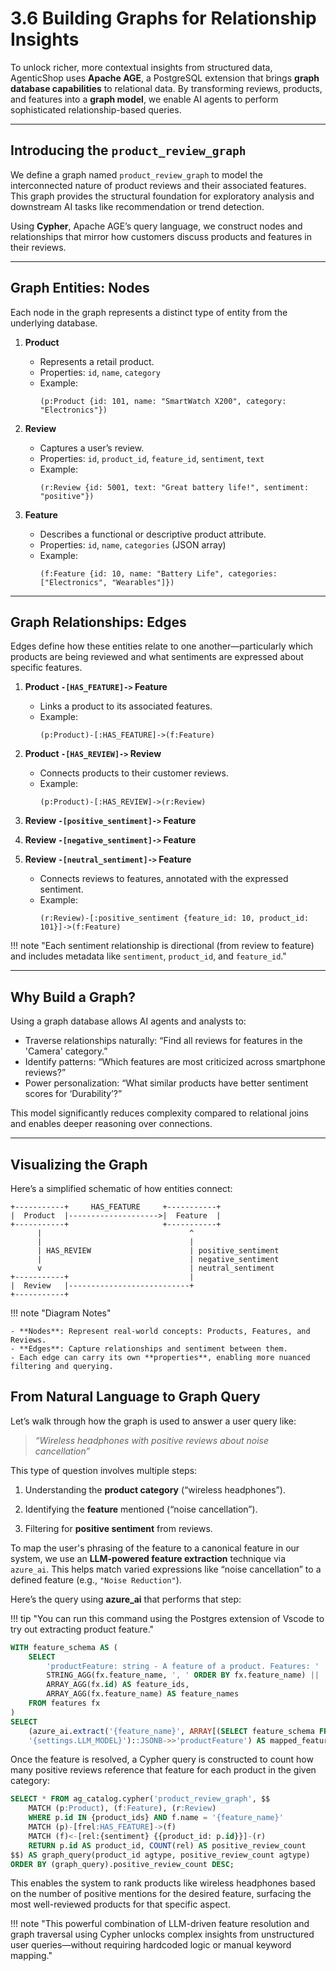 
# 3.6 Building Graphs for Relationship Insights

To unlock richer, more contextual insights from structured data, AgenticShop uses **Apache AGE**, a PostgreSQL extension that brings **graph database capabilities** to relational data. By transforming reviews, products, and features into a **graph model**, we enable AI agents to perform sophisticated relationship-based queries.

---

## Introducing the `product_review_graph`

We define a graph named `product_review_graph` to model the interconnected nature of product reviews and their associated features. This graph provides the structural foundation for exploratory analysis and downstream AI tasks like recommendation or trend detection.

Using **Cypher**, Apache AGE’s query language, we construct nodes and relationships that mirror how customers discuss products and features in their reviews.

---

## Graph Entities: Nodes

Each node in the graph represents a distinct type of entity from the underlying database.

1. **Product**
    - Represents a retail product.
    - Properties: `id`, `name`, `category`
    - Example:
        ```cypher
        (p:Product {id: 101, name: "SmartWatch X200", category: "Electronics"})
        ```

2. **Review**
    - Captures a user’s review.
    - Properties: `id`, `product_id`, `feature_id`, `sentiment`, `text`
    - Example:
      ```cypher
      (r:Review {id: 5001, text: "Great battery life!", sentiment: "positive"})
      ```

3. **Feature**
    - Describes a functional or descriptive product attribute.
    - Properties: `id`, `name`, `categories` (JSON array)
    - Example:
      ```cypher
      (f:Feature {id: 10, name: "Battery Life", categories: ["Electronics", "Wearables"]})
      ```

---

## Graph Relationships: Edges

Edges define how these entities relate to one another—particularly which products are being reviewed and what sentiments are expressed about specific features.

1. **Product `-[HAS_FEATURE]->` Feature**
    - Links a product to its associated features.
    - Example:
      ```cypher
      (p:Product)-[:HAS_FEATURE]->(f:Feature)
      ```

2. **Product `-[HAS_REVIEW]->` Review**
    - Connects products to their customer reviews.
    - Example:
      ```cypher
      (p:Product)-[:HAS_REVIEW]->(r:Review)
      ```

3. **Review `-[positive_sentiment]->` Feature**
4. **Review `-[negative_sentiment]->` Feature**
5. **Review `-[neutral_sentiment]->` Feature**
    - Connects reviews to features, annotated with the expressed sentiment.
    - Example:
      ```cypher
      (r:Review)-[:positive_sentiment {feature_id: 10, product_id: 101}]->(f:Feature)
      ```

!!! note "Each sentiment relationship is directional (from review to feature) and includes metadata like `sentiment`, `product_id`, and `feature_id`."

---

## Why Build a Graph?

Using a graph database allows AI agents and analysts to:

- Traverse relationships naturally: “Find all reviews for features in the 'Camera' category.”
- Identify patterns: “Which features are most criticized across smartphone reviews?”
- Power personalization: “What similar products have better sentiment scores for ‘Durability’?”

This model significantly reduces complexity compared to relational joins and enables deeper reasoning over connections.

---

## Visualizing the Graph

Here’s a simplified schematic of how entities connect:

```
+-----------+     HAS_FEATURE     +-----------+
|  Product  |-------------------->|  Feature  |
+-----------+                     +-----------+
      |                                 ^
      |                                 |
      | HAS_REVIEW                      | positive_sentiment
      |                                 | negative_sentiment
      v                                 | neutral_sentiment
+-----------+                           |
|  Review   |---------------------------+
+-----------+
```

!!! note "Diagram Notes"

    - **Nodes**: Represent real-world concepts: Products, Features, and Reviews.
    - **Edges**: Capture relationships and sentiment between them.
    - Each edge can carry its own **properties**, enabling more nuanced filtering and querying.


## From Natural Language to Graph Query

Let’s walk through how the graph is used to answer a user query like:

> _“Wireless headphones with positive reviews about noise cancellation”_

This type of question involves multiple steps:

1. Understanding the **product category** (“wireless headphones”).

2. Identifying the **feature** mentioned (“noise cancellation”).

3. Filtering for **positive sentiment** from reviews.

To map the user's phrasing of the feature to a canonical feature in our system, we use an **LLM-powered feature extraction** technique via `azure_ai`. This helps match varied expressions like “noise cancellation” to a defined feature (e.g., `"Noise Reduction"`).

Here’s the query using **azure_ai** that performs that step:

!!! tip "You can run this command using the Postgres extension of Vscode to try out extracting product feature."
```SQL
WITH feature_schema AS (
    SELECT
        'productFeature: string - A feature of a product. Features: ' ||
        STRING_AGG(fx.feature_name, ', ' ORDER BY fx.feature_name) || ' or NULL' AS feature_schema,
        ARRAY_AGG(fx.id) AS feature_ids,
        ARRAY_AGG(fx.feature_name) AS feature_names
    FROM features fx
)
SELECT
    (azure_ai.extract('{feature_name}', ARRAY[(SELECT feature_schema FROM feature_schema)],
    '{settings.LLM_MODEL}')::JSONB->>'productFeature') AS mapped_feature
```

Once the feature is resolved, a Cypher query is constructed to count how many positive reviews reference that feature for each product in the given category:

```SQL
SELECT * FROM ag_catalog.cypher('product_review_graph', $$
    MATCH (p:Product), (f:Feature), (r:Review)
    WHERE p.id IN {product_ids} AND f.name = '{feature_name}'
    MATCH (p)-[frel:HAS_FEATURE]->(f)
    MATCH (f)<-[rel:{sentiment} {{product_id: p.id}}]-(r)
    RETURN p.id AS product_id, COUNT(rel) AS positive_review_count
$$) AS graph_query(product_id agtype, positive_review_count agtype)
ORDER BY (graph_query).positive_review_count DESC;
```

This enables the system to rank products like wireless headphones based on the number of positive mentions for the desired feature, surfacing the most well-reviewed products for that specific aspect.

!!! note "This powerful combination of LLM-driven feature resolution and graph traversal using Cypher unlocks complex insights from unstructured user queries—without requiring hardcoded logic or manual keyword mapping."

